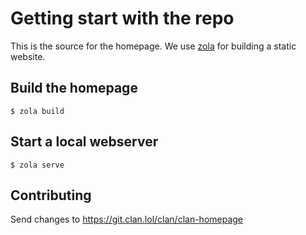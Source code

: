 # Getting start with the repo

This is the source for the homepage.
We use [zola](https://www.getzola.org/) for building a static website.

## Build the homepage

```
$ zola build
```

## Start a local webserver

```
$ zola serve
```

## Contributing

Send changes to https://git.clan.lol/clan/clan-homepage
